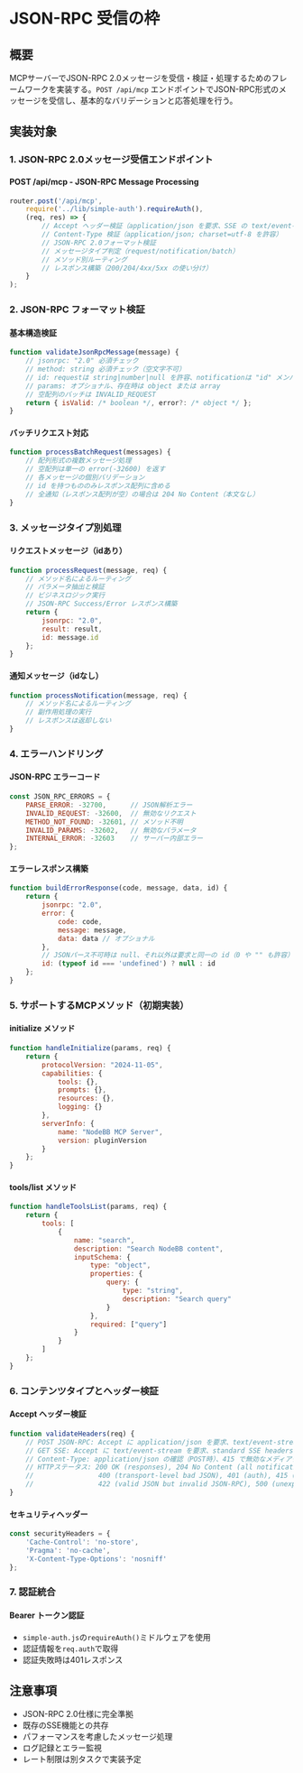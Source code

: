 # JSON-RPC 受信の枠

## 概要
MCPサーバーでJSON-RPC 2.0メッセージを受信・検証・処理するためのフレームワークを実装する。`POST /api/mcp` エンドポイントでJSON-RPC形式のメッセージを受信し、基本的なバリデーションと応答処理を行う。

## 実装対象

### 1. JSON-RPC 2.0メッセージ受信エンドポイント

#### POST /api/mcp - JSON-RPC Message Processing
```javascript
router.post('/api/mcp', 
    require('../lib/simple-auth').requireAuth(),
    (req, res) => {
        // Accept ヘッダー検証（application/json を要求、SSE の text/event-stream は 406）
        // Content-Type 検証（application/json; charset=utf-8 を許容）
        // JSON-RPC 2.0フォーマット検証
        // メッセージタイプ判定（request/notification/batch）
        // メソッド別ルーティング
        // レスポンス構築（200/204/4xx/5xx の使い分け）
    }
);
```

### 2. JSON-RPC フォーマット検証

#### 基本構造検証
```javascript
function validateJsonRpcMessage(message) {
    // jsonrpc: "2.0" 必須チェック
    // method: string 必須チェック（空文字不可）
    // id: requestは string|number|null を許容、notificationは "id" メンバー自体を持たないこと
    // params: オプショナル、存在時は object または array
    // 空配列のバッチは INVALID_REQUEST
    return { isValid: /* boolean */, error?: /* object */ };
}
```

#### バッチリクエスト対応
```javascript
function processBatchRequest(messages) {
    // 配列形式の複数メッセージ処理
    // 空配列は単一の error(-32600) を返す
    // 各メッセージの個別バリデーション
    // id を持つもののみレスポンス配列に含める
    // 全通知（レスポンス配列が空）の場合は 204 No Content（本文なし）
}
```

### 3. メッセージタイプ別処理

#### リクエストメッセージ（idあり）
```javascript
function processRequest(message, req) {
    // メソッド名によるルーティング
    // パラメータ抽出と検証
    // ビジネスロジック実行
    // JSON-RPC Success/Error レスポンス構築
    return {
        jsonrpc: "2.0",
        result: result,
        id: message.id
    };
}
```

#### 通知メッセージ（idなし）
```javascript
function processNotification(message, req) {
    // メソッド名によるルーティング
    // 副作用処理の実行
    // レスポンスは返却しない
}
```

### 4. エラーハンドリング

#### JSON-RPC エラーコード
```javascript
const JSON_RPC_ERRORS = {
    PARSE_ERROR: -32700,      // JSON解析エラー
    INVALID_REQUEST: -32600,  // 無効なリクエスト
    METHOD_NOT_FOUND: -32601, // メソッド不明
    INVALID_PARAMS: -32602,   // 無効なパラメータ
    INTERNAL_ERROR: -32603    // サーバー内部エラー
};
```

#### エラーレスポンス構築
```javascript
function buildErrorResponse(code, message, data, id) {
    return {
        jsonrpc: "2.0",
        error: {
            code: code,
            message: message,
            data: data // オプショナル
        },
        // JSONパース不可時は null、それ以外は要求と同一の id（0 や "" も許容）
        id: (typeof id === 'undefined') ? null : id
    };
}
```

### 5. サポートするMCPメソッド（初期実装）

#### initialize メソッド
```javascript
function handleInitialize(params, req) {
    return {
        protocolVersion: "2024-11-05",
        capabilities: {
            tools: {},
            prompts: {},
            resources: {},
            logging: {}
        },
        serverInfo: {
            name: "NodeBB MCP Server",
            version: pluginVersion
        }
    };
}
```

#### tools/list メソッド
```javascript
function handleToolsList(params, req) {
    return {
        tools: [
            {
                name: "search",
                description: "Search NodeBB content",
                inputSchema: {
                    type: "object",
                    properties: {
                        query: {
                            type: "string",
                            description: "Search query"
                        }
                    },
                    required: ["query"]
                }
            }
        ]
    };
}
```

### 6. コンテンツタイプとヘッダー検証

#### Accept ヘッダー検証
```javascript
function validateHeaders(req) {
    // POST JSON-RPC: Accept に application/json を要求、text/event-stream は 406 で拒否
    // GET SSE: Accept に text/event-stream を要求、standard SSE headers を設定
    // Content-Type: application/json の確認（POST時）、415 で無効なメディアタイプを拒否
    // HTTPステータス: 200 OK (responses), 204 No Content (all notifications), 
    //                400 (transport-level bad JSON), 401 (auth), 415 (unsupported media type), 
    //                422 (valid JSON but invalid JSON-RPC), 500 (unexpected)
}
```

#### セキュリティヘッダー
```javascript
const securityHeaders = {
    'Cache-Control': 'no-store',
    'Pragma': 'no-cache',
    'X-Content-Type-Options': 'nosniff'
};
```

### 7. 認証統合

#### Bearer トークン認証
- `simple-auth.js`の`requireAuth()`ミドルウェアを使用
- 認証情報を`req.auth`で取得
- 認証失敗時は401レスポンス

## 注意事項

- JSON-RPC 2.0仕様に完全準拠
- 既存のSSE機能との共存
- パフォーマンスを考慮したメッセージ処理
- ログ記録とエラー監視
- レート制限は別タスクで実装予定